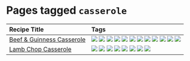 # Pages tagged `casserole`

|Recipe Title|Tags
|:---|:---|
|[Beef & Guinness Casserole](../recipes/beefandguinnesscasserole.md)|[![](https://img.shields.io/badge/tag-amazing-3faa68)](tags/amazing.md) [![](https://img.shields.io/badge/tag-baked-c5d714)](tags/baked.md) [![](https://img.shields.io/badge/tag-beef-93e32e)](tags/beef.md) [![](https://img.shields.io/badge/tag-casserole-c5a27b)](tags/casserole.md) [![](https://img.shields.io/badge/tag-dinner-945e60)](tags/dinner.md) [![](https://img.shields.io/badge/tag-guinness-5f1085)](tags/guinness.md) [![](https://img.shields.io/badge/tag-irish-f3232d)](tags/irish.md) [![](https://img.shields.io/badge/tag-large_quantity-424c13)](tags/large_quantity.md) [![](https://img.shields.io/badge/tag-long_cook_time-29c88d)](tags/long_cook_time.md) [![](https://img.shields.io/badge/tag-long_prep_time-786ed6)](tags/long_prep_time.md) [![](https://img.shields.io/badge/tag-messy-8ce6fc)](tags/messy.md) [![](https://img.shields.io/badge/tag-tricky-b62aa6)](tags/tricky.md)|
|[Lamb Chop Casserole](../recipes/lambchopcasserole.md)|[![](https://img.shields.io/badge/tag-aussie-25d3f)](tags/aussie.md) [![](https://img.shields.io/badge/tag-baked-c5d714)](tags/baked.md) [![](https://img.shields.io/badge/tag-battered-6b1fb)](tags/battered.md) [![](https://img.shields.io/badge/tag-casserole-c5a27b)](tags/casserole.md) [![](https://img.shields.io/badge/tag-dinner-945e60)](tags/dinner.md) [![](https://img.shields.io/badge/tag-family-f05668)](tags/family.md) [![](https://img.shields.io/badge/tag-fried-379a95)](tags/fried.md) [![](https://img.shields.io/badge/tag-lamb-af803c)](tags/lamb.md)|